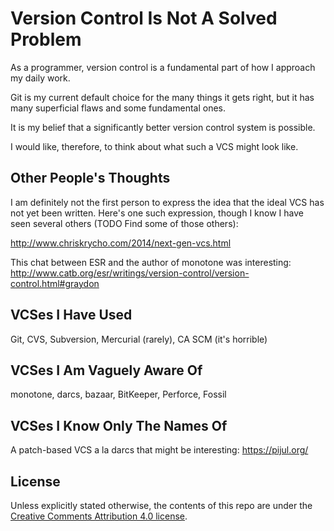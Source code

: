 # Version Control Is Not A Solved Problem

As a programmer, version control is a fundamental part of how I approach my
daily work.

Git is my current default choice for the many things it gets right, but it has
many superficial flaws and some fundamental ones.

It is my belief that a significantly better version control system is possible.

I would like, therefore, to think about what such a VCS might look like.


## Other People's Thoughts

I am definitely not the first person to express the idea that the ideal VCS has
not yet been written. Here's one such expression, though I know I have seen
several others (TODO Find some of those others):

http://www.chriskrycho.com/2014/next-gen-vcs.html

This chat between ESR and the author of monotone was interesting:
http://www.catb.org/esr/writings/version-control/version-control.html#graydon


## VCSes I Have Used

Git, CVS, Subversion, Mercurial (rarely), CA SCM (it's horrible)


## VCSes I Am Vaguely Aware Of

monotone, darcs, bazaar, BitKeeper, Perforce, Fossil


## VCSes I Know Only The Names Of

A patch-based VCS a la darcs that might be interesting: https://pijul.org/


## License

Unless explicitly stated otherwise, the contents of this repo are under the
[Creative Comments Attribution 4.0 license](https://creativecommons.org/licenses/by/4.0/).
